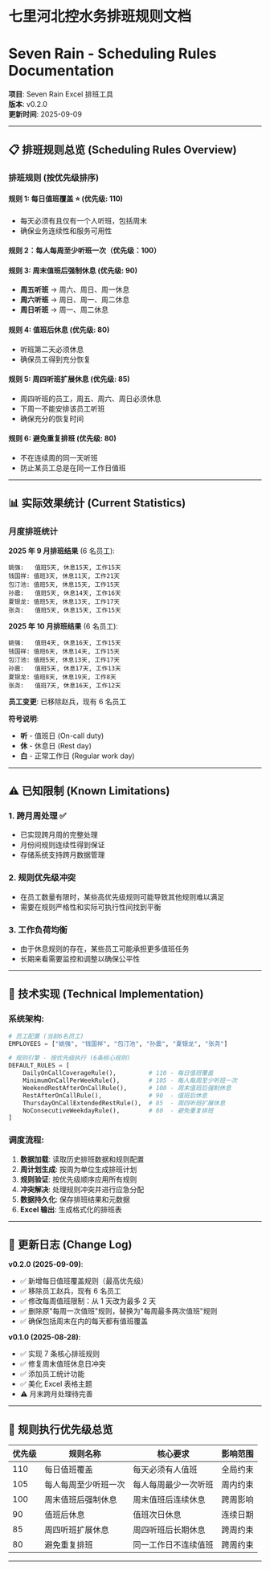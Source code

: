 # 七里河北控水务排班规则文档

# Seven Rain - Scheduling Rules Documentation

**项目**: Seven Rain Excel 排班工具  
**版本**: v0.2.0  
**更新时间**: 2025-09-09

---

## 📋 排班规则总览 (Scheduling Rules Overview)

### **排班规则 (按优先级排序)**

#### **规则 1: 每日值班覆盖 ⭐** (优先级: 110)

- 每天必须有且仅有一个人听班，包括周末
- 确保业务连续性和服务可用性

#### **规则 2：每人每周至少听班一次**（优先级：100）

#### **规则 3: 周末值班后强制休息** (优先级: 90)

- **周五听班** → 周六、周日、周一休息
- **周六听班** → 周日、周一、周二休息
- **周日听班** → 周一、周二休息

#### **规则 4: 值班后休息** (优先级: 80)

- 听班第二天必须休息
- 确保员工得到充分恢复

#### **规则 5: 周四听班扩展休息** (优先级: 85)

- 周四听班的员工，周五、周六、周日必须休息
- 下周一不能安排该员工听班
- 确保充分的恢复时间

#### **规则 6: 避免重复排班** (优先级: 80)

- 不在连续周的同一天听班
- 防止某员工总是在同一工作日值班

---

## 📊 实际效果统计 (Current Statistics)

### **月度排班统计**

**2025 年 9 月排班结果** (6 名员工):

```
姚强:   值班5天, 休息15天, 工作15天
钱国祥: 值班3天, 休息11天, 工作21天
包汀池: 值班5天, 休息15天, 工作15天
孙震:   值班5天, 休息14天, 工作16天
夏银龙: 值班5天, 休息13天, 工作17天
张尧:   值班5天, 休息15天, 工作15天
```

**2025 年 10 月排班结果** (6 名员工):

```
姚强:   值班4天, 休息16天, 工作15天
钱国祥: 值班6天, 休息14天, 工作15天
包汀池: 值班5天, 休息13天, 工作17天
孙震:   值班5天, 休息17天, 工作13天
夏银龙: 值班8天, 休息19天, 工作8天
张尧:   值班7天, 休息16天, 工作12天
```

**员工变更**: 已移除赵兵，现有 6 名员工

**符号说明**:

- **听** - 值班日 (On-call duty)
- **休** - 休息日 (Rest day)
- **白** - 正常工作日 (Regular work day)

---

## ⚠️ 已知限制 (Known Limitations)

### **1. 跨月周处理 ✅**

- 已实现跨月周的完整处理
- 月份间规则连续性得到保证
- 存储系统支持跨月数据管理

### **2. 规则优先级冲突**

- 在员工数量有限时，某些高优先级规则可能导致其他规则难以满足
- 需要在规则严格性和实际可执行性间找到平衡

### **3. 工作负荷均衡**

- 由于休息规则的存在，某些员工可能承担更多值班任务
- 长期来看需要监控和调整以确保公平性

---

## 🔧 技术实现 (Technical Implementation)

### **系统架构**:

```python
# 员工配置 (当前6名员工)
EMPLOYEES = ["姚强", "钱国祥", "包汀池", "孙震", "夏银龙", "张尧"]

# 规则引擎 - 按优先级执行 (6条核心规则)
DEFAULT_RULES = [
    DailyOnCallCoverageRule(),         # 110 - 每日值班覆盖
    MinimumOnCallPerWeekRule(),        # 105 - 每人每周至少听班一次
    WeekendRestAfterOnCallRule(),      # 100 - 周末值班后强制休息
    RestAfterOnCallRule(),             # 90  - 值班后休息
    ThursdayOnCallExtendedRestRule(),  # 85  - 周四听班扩展休息
    NoConsecutiveWeekdayRule(),        # 80  - 避免重复排班
]
```

### **调度流程**:

1. **数据加载**: 读取历史排班数据和规则配置
2. **周计划生成**: 按周为单位生成排班计划
3. **规则验证**: 按优先级顺序应用所有规则
4. **冲突解决**: 处理规则冲突并进行应急分配
5. **数据持久化**: 保存排班结果和元数据
6. **Excel 输出**: 生成格式化的排班表

---

## 📝 更新日志 (Change Log)

**v0.2.0 (2025-09-09)**:

- ✅ 新增每日值班覆盖规则（最高优先级）
- ✅ 移除员工赵兵，现有 6 名员工
- ✅ 修改每周值班限制：从 1 天改为最多 2 天
- ✅ 删除原"每周一次值班"规则，替换为"每周最多两次值班"规则
- ✅ 确保包括周末在内的每天都有值班覆盖

**v0.1.0 (2025-08-28)**:

- ✅ 实现 7 条核心排班规则
- ✅ 修复周末值班休息日冲突
- ✅ 添加员工统计功能
- ✅ 美化 Excel 表格主题
- ⚠️ 月末跨月处理待完善

---

## 🎯 规则执行优先级总览

| 优先级 | 规则名称             | 核心要求             | 影响范围 |
| ------ | -------------------- | -------------------- | -------- |
| 110    | 每日值班覆盖         | 每天必须有人值班     | 全局约束 |
| 105    | 每人每周至少听班一次 | 每人每周最少一次听班 | 周内约束 |
| 100    | 周末值班后强制休息   | 周末值班后连续休息   | 跨周影响 |
| 90     | 值班后休息           | 值班次日休息         | 连续日期 |
| 85     | 周四听班扩展休息     | 周四听班后长期休息   | 跨周约束 |
| 80     | 避免重复排班         | 同一工作日不连续值班 | 跨周约束 |

---

